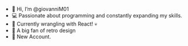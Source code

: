 - 👋 Hi, I’m @giovanniM01
- 💻 Passionate about programming and constantly expanding my skills.
- 🌱 Currently wrangling with React! 💀
- 👀 A big fan of retro design
- 🚨 New Account.

<!---
giovanniM01/giovanniM01 is a ✨ special ✨ repository because its `README.md` (this file) appears on your GitHub profile.
You can click the Preview link to take a look at your changes.
--->
